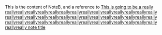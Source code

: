 This is the content of NoteB, and a reference to [This is going to be a really reallyreallyreallyreallyreallyreallyreallyreallyreallyreallyreallyreallyreallyreallyreallyreallyreallyreallyreallyreallyreallyreallyreallyreallyreallyreallyreallyreallyreallyreallyreallyreallyreallyreallyreallyreallyreallyreallyreallyreallyreallyreallyreallyreally note title](<./This is going to be a really reallyreallyreallyrea.md>)
